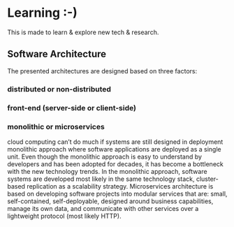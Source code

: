 # Learning :-)
This is made to learn &amp; explore new tech &amp; research.

## Software Architecture
The presented architectures are designed based on three factors: 
### distributed or non-distributed
### front-end (server-side or client-side)
### monolithic or microservices
cloud computing can’t do much if systems are still designed in deployment monolithic approach where software applications are deployed as a single unit. Even though the monolithic approach is easy to understand by developers and has been adopted for decades, it has become a bottleneck with the new technology trends.
In the monolithic approach, software systems are developed most likely in the same technology stack, cluster-based replication as a scalability strategy.
Microservices architecture is based on developing software projects into modular services that are: small, self-contained, self-deployable, designed around business capabilities, manage its own data, and communicate with other services over a lightweight protocol (most likely HTTP).
